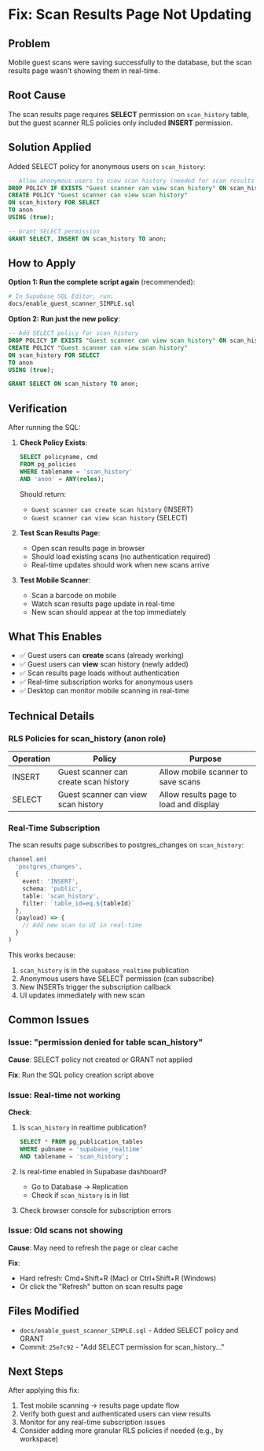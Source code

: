 # Fix: Scan Results Page Not Updating

## Problem
Mobile guest scans were saving successfully to the database, but the scan results page wasn't showing them in real-time.

## Root Cause
The scan results page requires **SELECT** permission on `scan_history` table, but the guest scanner RLS policies only included **INSERT** permission.

## Solution Applied

Added SELECT policy for anonymous users on `scan_history`:

```sql
-- Allow anonymous users to view scan history (needed for scan results page)
DROP POLICY IF EXISTS "Guest scanner can view scan history" ON scan_history;
CREATE POLICY "Guest scanner can view scan history"
ON scan_history FOR SELECT
TO anon
USING (true);

-- Grant SELECT permission
GRANT SELECT, INSERT ON scan_history TO anon;
```

## How to Apply

**Option 1: Run the complete script again** (recommended):
```bash
# In Supabase SQL Editor, run:
docs/enable_guest_scanner_SIMPLE.sql
```

**Option 2: Run just the new policy**:
```sql
-- Add SELECT policy for scan_history
DROP POLICY IF EXISTS "Guest scanner can view scan history" ON scan_history;
CREATE POLICY "Guest scanner can view scan history"
ON scan_history FOR SELECT
TO anon
USING (true);

GRANT SELECT ON scan_history TO anon;
```

## Verification

After running the SQL:

1. **Check Policy Exists**:
   ```sql
   SELECT policyname, cmd 
   FROM pg_policies 
   WHERE tablename = 'scan_history' 
   AND 'anon' = ANY(roles);
   ```
   
   Should return:
   - `Guest scanner can create scan history` (INSERT)
   - `Guest scanner can view scan history` (SELECT)

2. **Test Scan Results Page**:
   - Open scan results page in browser
   - Should load existing scans (no authentication required)
   - Real-time updates should work when new scans arrive

3. **Test Mobile Scanner**:
   - Scan a barcode on mobile
   - Watch scan results page update in real-time
   - New scan should appear at the top immediately

## What This Enables

- ✅ Guest users can **create** scans (already working)
- ✅ Guest users can **view** scan history (newly added)
- ✅ Scan results page loads without authentication
- ✅ Real-time subscription works for anonymous users
- ✅ Desktop can monitor mobile scanning in real-time

## Technical Details

### RLS Policies for scan_history (anon role)

| Operation | Policy | Purpose |
|-----------|--------|---------|
| INSERT | Guest scanner can create scan history | Allow mobile scanner to save scans |
| SELECT | Guest scanner can view scan history | Allow results page to load and display |

### Real-Time Subscription

The scan results page subscribes to postgres_changes on `scan_history`:

```typescript
channel.on(
  'postgres_changes',
  {
    event: 'INSERT',
    schema: 'public',
    table: 'scan_history',
    filter: `table_id=eq.${tableId}`
  },
  (payload) => {
    // Add new scan to UI in real-time
  }
)
```

This works because:
1. `scan_history` is in the `supabase_realtime` publication
2. Anonymous users have SELECT permission (can subscribe)
3. New INSERTs trigger the subscription callback
4. UI updates immediately with new scan

## Common Issues

### Issue: "permission denied for table scan_history"

**Cause**: SELECT policy not created or GRANT not applied

**Fix**: Run the SQL policy creation script above

### Issue: Real-time not working

**Check**:
1. Is `scan_history` in realtime publication?
   ```sql
   SELECT * FROM pg_publication_tables 
   WHERE pubname = 'supabase_realtime' 
   AND tablename = 'scan_history';
   ```

2. Is real-time enabled in Supabase dashboard?
   - Go to Database → Replication
   - Check if `scan_history` is in list

3. Check browser console for subscription errors

### Issue: Old scans not showing

**Cause**: May need to refresh the page or clear cache

**Fix**: 
- Hard refresh: Cmd+Shift+R (Mac) or Ctrl+Shift+R (Windows)
- Or click the "Refresh" button on scan results page

## Files Modified

- `docs/enable_guest_scanner_SIMPLE.sql` - Added SELECT policy and GRANT
- Commit: `25e7c92` - "Add SELECT permission for scan_history..."

## Next Steps

After applying this fix:
1. Test mobile scanning → results page update flow
2. Verify both guest and authenticated users can view results
3. Monitor for any real-time subscription issues
4. Consider adding more granular RLS policies if needed (e.g., by workspace)
